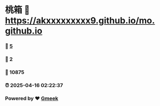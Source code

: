 # 桃箱 :link: https://akxxxxxxxxx9.github.io/mo.github.io 
### :page_facing_up: [5](https://akxxxxxxxxx9.github.io/mo.github.io/tag.html) 
### :speech_balloon: 2 
### :hibiscus: 10875 
### :alarm_clock: 2025-04-16 02:22:37 
### Powered by :heart: [Gmeek](https://github.com/Meekdai/Gmeek)
